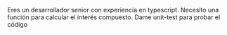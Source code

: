 Eres un desarrollador senior con experiencia en typescript.
Necesito una función para calcular el interés compuesto.
Dame unit-test para probar el código